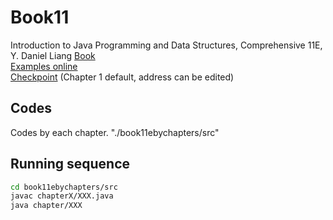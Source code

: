 # Book11

Introduction to Java Programming and Data Structures, Comprehensive 11E, Y. Daniel Liang [Book](https://media.pearsoncmg.com/bc/abp/cs-resources/products/product.html#product,isbn=0134611039)  
[Examples online](https://media.pearsoncmg.com/ph/esm/ecs_liang_ijp_11/cw-brief/content/source-code.php)  
[Checkpoint](https://liveexample.pearsoncmg.com/checkpoint/Chapter1.html) (Chapter 1 default, address can be edited)

## Codes

Codes by each chapter. "./book11ebychapters/src"

## Running sequence

```bash
cd book11ebychapters/src
javac chapterX/XXX.java
java chapter/XXX
```
